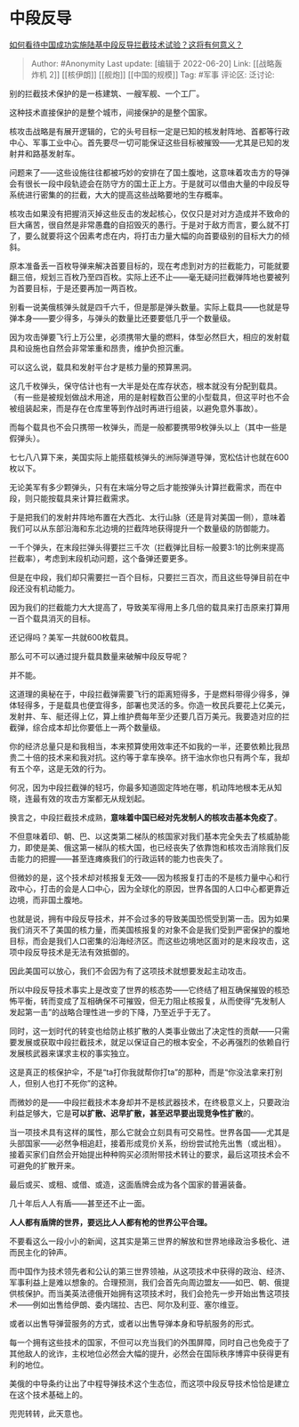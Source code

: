 # 中段反导
[如何看待中国成功实施陆基中段反导拦截技术试验？这将有何意义？](https://www.zhihu.com/question/538511702/answer/2536105645)

> Author: #Anonymity
> Last update: [编辑于 2022-06-20]
> Link: [[战略轰炸机 2]] [[核伊朗]] [[舰炮]] [[中国的规模]]
> Tag: #军事
> 评论区:
> 泛讨论:

别的拦截技术保护的是一栋建筑、一艘军舰、一个工厂。

这种技术直接保护的是整个城市，间接保护的是整个国家。

核攻击战略是有展开逻辑的，它的头号目标一定是已知的核发射阵地、首都等行政中心、军事工业中心。首先要尽一切可能保证这些目标被摧毁——尤其是已知的发射井和路基发射车。

问题来了——这些设施往往都被巧妙的安排在了国土腹地，这意味着攻击方的导弹会有很长一段中段轨迹会在防守方的国土正上方。于是就可以借由大量的中段反导系统进行密集的的拦截，大大的提高这些战略要地的生存概率。

核攻击如果没有把握消灭掉这些反击的发起核心，仅仅只是对对方造成并不致命的巨大痛苦，很自然是非常愚蠢的自招毁灭的愚行。于是对于敌方而言，要么就不打了，要么就要将这个因素考虑在内，将打击力量大幅的向首要级别的目标大力的倾斜。

原本准备丢一百枚导弹来解决首要目标的，现在考虑到对方的拦截能力，可能就要翻三倍，规划三百枚乃至四百枚。实际上还不止——毫无疑问拦截弹阵地也要被列为首要目标，于是还要再加一两百枚。

别看一说美俄核弹头就是四千六千，但是那是弹头数量。实际上载具——也就是导弹本身——要少得多，与弹头的数量比还要要低几乎一个数量级。

因为攻击弹要飞行上万公里，必须携带大量的燃料，体型必然巨大，相应的发射载具和设施也自然会非常笨重和昂贵，维护负担沉重。

可以这么说，载具和发射平台才是核力量的预算黑洞。

这几千枚弹头，保守估计也有一大半是处在库存状态，根本就没有分配到载具。（有一些是被规划做战术用途，用的是射程数百公里的小型载具，但这平时也不会被组装起来，而是存在仓库里等到作战时再进行组装，以避免意外事故）。

而每个载具也不会只携带一枚弹头，而是一般都要携带9枚弹头以上（其中一些是假弹头）。

七七八八算下来，美国实际上能搭载核弹头的洲际弹道导弹，宽松估计也就在600枚以下。

无论美军有多少颗弹头，只有在末端分导之后才能按弹头计算拦截需求，而在中段，则只能按载具来计算拦截需求。

于是把我们的发射井阵地布置在大西北、太行山脉（还是背对美国一侧），意味着我们可以从东部沿海和东北边境的拦截阵地获得提升一个数量级的防御能力。

一千个弹头，在末段拦弹头得要拦三千次（拦截弹比目标一般要3:1的比例来提高拦截率），考虑到末段机动问题，这个备弹还要更多。

但是在中段，我们却只需要拦一百个目标，只要拦三百次，而且这些导弹目前在中段还没有机动能力。

因为我们的拦截能力大大提高了，导致美军得用上多几倍的载具来打击原来打算用一百个载具消灭的目标。

还记得吗？美军一共就600枚载具。

那么可不可以通过提升载具数量来破解中段反导呢？

并不能。

这道理的奥秘在于，中段拦截弹需要飞行的距离短得多，于是燃料带得少得多，弹体轻得多，于是载具也便宜得多，部署也灵活的多。你造一枚民兵要花上亿美元，发射井、车、艇还得上亿，算上维护费每年至少还要几百万美元。我要造对应的拦截弹，综合成本却比你要低上一两个数量级。

你的经济总量只是和我相当，本来预算使用效率还不如我的一半，还要依赖比我昂贵二十倍的技术来和我对抗。这约等于拿车换卒。挤干油水你也只有两个车，我却有五个卒，这是无效的行为。

何况，因为中段拦截弹的轻巧，你最多知道固定阵地在哪，机动阵地根本无从知晓，连最有效的攻击方案都无从规划起。

换言之，中段拦截技术成熟，**意味着中国已经对先发制人的核攻击基本免疫了**。

不但意味着印、朝、巴、以这类第二梯队的核国家对我们基本完全失去了核威胁能力，即使是美、俄这第一梯队的核大国，也已经丧失了依靠饱和核攻击消除我们反击能力的把握——甚至连瘫痪我们的行政运转的能力也丧失了。

但微妙的是，这个技术却对核报复无效——因为核报复打击的不是核力量中心和行政中心，打击的会是人口中心，因为全球化的原因，世界各国的人口中心都更靠近边境，而非国土腹地。

也就是说，拥有中段反导技术，并不会过多的导致美国恐慌受到第一击。因为如果我们消灭不了美国的核力量，而美国核报复的对象不会是我们受到严密保护的腹地目标，而会是我们人口密集的沿海经济区。而这些边境地区面对的是末段攻击，这项中段反导技术是无法有效抵御的。

因此美国可以放心，我们不会因为有了这项技术就想要发起主动攻击。

所以中段反导技术事实上是改变了世界的核态势——它终结了相互确保摧毁的核恐怖平衡，转而变成了互相确保不可摧毁，但无力阻止核报复，从而使得“先发制人发起第一击”的战略合理性进一步的下降，乃至近乎于无了。

同时，这一划时代的转变也给防止核扩散的人类事业做出了决定性的贡献——只需要发展或获取中段拦截技术，就足以保证自己的根本安全，不必再强烈的依赖自行发展核武器来谋求主权的事实独立。

这是真正的核保护伞，不是“ta打你我就帮你打ta”的那种，而是“你没法拿来打别人，但别人也打不死你”的这种。

而微妙的是——中段拦截技术本身却并不是核武器技术，在终极意义上，只要政治利益足够大，它是**可以扩散、迟早扩散，甚至迟早要出现竞争性扩散**的。

当一项技术具有这样的属性，那么它就会立刻具有可交易性。世界各国——尤其是头部国家——必然争相追赶，接着形成竞价关系，纷纷尝试抢先出售（或出租）。接着买家们自然会开始提出种种购买必须附带技术转让的要求，最后这项技术会不可避免的扩散开来。

最后或买、或租、或借、或造，这面盾牌会成为各个国家的普遍装备。

几十年后人人有盾——甚至还不止一面。

**人人都有盾牌的世界，要远比人人都有枪的世界公平合理。**

不要看这么一段小小的新闻，这其实是第三世界的解放和世界地缘政治多极化、进而民主化的钟声。

而中国作为技术领先者和公认的第三世界领袖，从这项技术中获得的政治、经济、军事利益上是难以想象的。合理预测，我们会首先向周边盟友——如巴、朝、俄提供核保护。而当美英法德俄开始拥有这项技术时，我们会抢先一步开始出售这项技术——例如出售给伊朗、委内瑞拉、古巴、阿尔及利亚、塞尔维亚。

或者以出售导弹营服务的方式，或者以出售导弹本身和导航服务的形式。

每一个拥有这些技术的国家，不但可以充当我们的外围屏障，同时自己也免疫于了其他敌人的讹诈，主权地位必然会大幅的提升，必然会在国际秩序博弈中获得更有利的地位。

美俄的中导条约让出了中程导弹技术这个生态位，而这项中段反导技术恰恰是建立在这个技术基础上的。

兜兜转转，此天意也。
